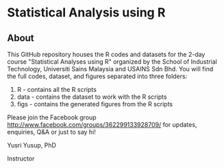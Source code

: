 # Statistical Analysis using R

## About

This GitHub repository houses the R codes and datasets for the 2-day course "Statistical Analyses using R" organized by the School of Industrial Technology, Universiti Sains Malaysia and USAINS Sdn Bhd. You will find the full codes, dataset, and figures separated into three folders:

1. R - contains all the R scripts
2. data - contains the dataset to work with the R scripts
3. figs - contains the generated figures from the R scripts

Please join the Facebook group http://www.facebook.com/groups/362299133928709/ for updates, enquiries, Q&A or just to say hi!


Yusri Yusup, PhD

Instructor

